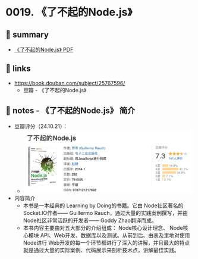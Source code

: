 # 0019. 《了不起的Node.js》

## 📝 summary

- [《了不起的Node.js》 PDF](./了不起的Node%20%20js%20%20将JavaScript进行到底.pdf)

## 🔗 links

- https://book.douban.com/subject/25767596/
  - 豆瓣 - 《了不起的Node.js》

## 📒 notes - 《了不起的Node.js》 简介

- 豆瓣评分（24.10.21）：
  - ![](md-imgs/2024-10-21-02-49-44.png)
- 内容简介
  - 本书是一本经典的 Learning by Doing的书籍。它由 Node社区著名的 Socket.IO作者—— Guillermo Rauch，通过大量的实践案例撰写，并由 Node社区非常活跃的开发者—— Goddy Zhao翻译而成。
  - 本书内容主要由对五大部分的介绍组成： Node核心设计理念、 Node核心模块 API、Web开发、数据库以及测试。从前到后、由表及里地对使用 Node进行 Web开发的每一个环节都进行了深入的讲解，并且最大的特点就是通过大量的实际案例、代码展示来剖析技术点，讲解最佳实践。